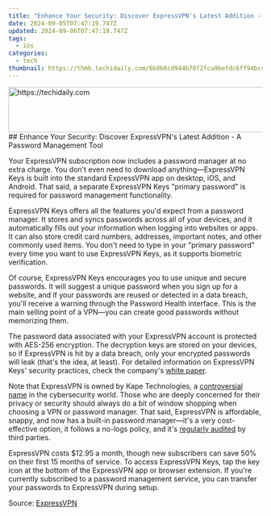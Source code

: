 ```yaml
---
title: "Enhance Your Security: Discover ExpressVPN's Latest Addition - A Password Management Tool"
date: 2024-09-05T07:47:19.747Z
updated: 2024-09-06T07:47:19.747Z
tags:
  - ios
categories:
  - tech
thumbnail: https://thmb.techidaily.com/6b8b8cd944b78f2fca9befdc6ff94bcc8ad2bce093f59dcdf2b6479e3403f82d.jpg
---
```


<!-- affiliate ads begin -->
<a href="https://imp.i357552.net/c/5597632/1061528/11832" target="_top" id="1061528">
  <img src="//a.impactradius-go.com/display-ad/11832-1061528" border="0" alt="https://techidaily.com" width="728" height="90"/>
</a>
<img height="0" width="0" src="https://imp.i357552.net/i/5597632/1061528/11832" style="position:absolute;visibility:hidden;" border="0" />
<!-- affiliate ads end -->
## Enhance Your Security: Discover ExpressVPN's Latest Addition - A Password Management Tool

Your ExpressVPN subscription now includes a password manager at no extra charge. You don't even need to download anything—ExpressVPN Keys is built into the standard ExpressVPN app on desktop, iOS, and Android. That said, a separate ExpressVPN Keys "primary password" is required for password management functionality.

 ExpressVPN Keys offers all the features you'd expect from a password manager. It stores and syncs passwords across all of your devices, and it automatically fills out your information when logging into websites or apps. It can also store credit card numbers, addresses, important notes, and other commonly used items. You don't need to type in your "primary password" every time you want to use ExpressVPN Keys, as it supports biometric verification.

 Of course, ExpressVPN Keys encourages you to use unique and secure passwords. It will suggest a unique password when you sign up for a website, and if your passwords are reused or detected in a data breach, you'll receive a warning through the Password Health interface. This is the main selling point of a VPN—you can create good passwords without memorizing them.

 The password data associated with your ExpressVPN account is protected with AES-256 encryption. The decryption keys are stored on your devices, so if ExpressVPN is hit by a data breach, only your encrypted passwords will leak (that's the idea, at least). For detailed information on ExpressVPN Keys' security practices, check the company's [white paper](https://assets.ctfassets.net/u6u9ehxmteql/3MZtCIkpznmrypaPPjubO5/42103a991d279615b26d01bbe0946de5/ExpressVPN%5FKeys%5FSecurity%5FWhite%5FPaper.pdf).

 Note that ExpressVPN is owned by Kape Technologies, a [controversial name](https://lifehacker.com/is-expressvpn-safe-to-use-1848477227#:~:text=Kape%20positions%20itself%20as%20a,an%20ex%2DIsraeli%20surveillance%20agent.) in the cybersecurity world. Those who are deeply concerned for their privacy or security should always do a bit of window shopping when choosing a VPN or password manager. That said, ExpressVPN is affordable, snappy, and now has a built-in password manager—it's a very cost-effective option, it follows a no-logs policy, and it's [regularly audited](https://go.expressvpn.com/c/156932/1330033/16063?subId1=UUhtgUeUpU2000933&subId2=ehtg&u=https%3A%2F%2Fwww.expressvpn.com%2Fblog%2Fcure53-lightway-audit%2F) by third parties.

 ExpressVPN costs $12.95 a month, though new subscribers can save 50% on their first 15 months of service. To access ExpressVPN Keys, tap the key icon at the bottom of the ExpressVPN app or browser extension. If you're currently subscribed to a password management service, you can transfer your passwords to ExpressVPN during setup.

 Source: [ExpressVPN](https://go.expressvpn.com/c/156932/1330033/16063?subId1=UUhtgUeUpU2000933&subId2=ehtg&u=https%3A%2F%2Fwww.expressvpn.com%2Fblog%2Fexpressvpn-keys-password-manager-launch%2F)

<ins class="adsbygoogle"
     style="display:block"
     data-ad-format="autorelaxed"
     data-ad-client="ca-pub-7571918770474297"
     data-ad-slot="1223367746"></ins>



<ins class="adsbygoogle"
     style="display:block"
     data-ad-client="ca-pub-7571918770474297"
     data-ad-slot="8358498916"
     data-ad-format="auto"
     data-full-width-responsive="true"></ins>


